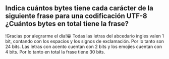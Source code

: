 ## Indica cuántos bytes tiene cada carácter de la siguiente frase para una codificación UTF-8 ¿Cuántos bytes en total tiene la frase?

!Gracias por alegrarme el día!😀
Todas las letras del abcedario ingles valen 1 bit, contando con los espacios y los signos de exclamación. Por lo tanto son 24 bits. Las letras con acento cuentan con 2 bits y los emojies cuentan con 4 bits. Por lo tanto en total la frase tiene 30 bits.
